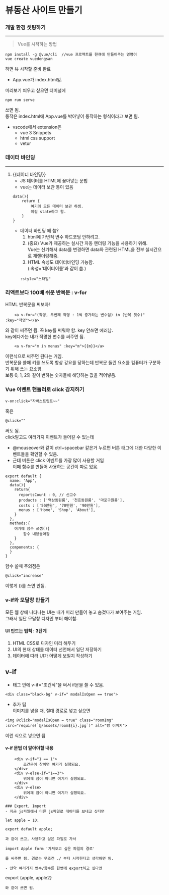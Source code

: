 # 뷰동산 사이트 만들기  
### 개발 환경 셋팅하기
---
> Vue를 시작하는 방법
```
npm install -g @vue/cli  //vue 프로젝트를 한큐에 만들어주는 명령어
vue create vuedongsan
```
하면 뷰 시작할 준비 완료  
- App.vue가 index.html임.  

미리보기 띄우고 싶으면 터미널에 
```
npm run serve
```
쓰면 됨.  
동작은 index.html에 App.vue를 박아넣어 동작하는 형식이라고 보면 됨.

- vscode에서 extension은 
    - vue 3 Snippets
    - html css support
    - vetur

### 데이터 바인딩
---
1. {{데이터 바인딩}}
    - JS 데이터를 HTML에 꽂아넣는 문법
    - vue는 데이터 보관 통이 있음
    ```
    data(){
        return {
            여기에 모든 데이터 보관 하셈.
            이걸 state라고 함.
        }
    }
    
    ```
    - 데이터 바인딩 왜 씀?
        1. html에 가변적 변수 하드코딩 안하려고.
        2. (중요) Vue가 제공하는 실시간 자동 렌더링 기능을 사용하기 위해.  
        Vue는 신기해서 data를 변경하면 data와 관련된 HTML을 전부 실시간으로 재렌더링해줌.
        3. HTML 속성도 데이터바인딩 가능함.  
        (:속성='데이터이름'과 같이 씀.)
        ```
        :style="스타일"
        ```
### 리액트보다 100배 쉬운 반복문 : v-for
HTML 반복문을 써보자!  
```
    <a v-for="(작명, 두번째 작명 : 1씩 증가하는 변수임) in (반복 횟수)" :key="작명"></a>
```
와 같이 써주면 됨.
꼭 key를 써워야 함. key 안쓰면 에러남.    
key에다가는 내가 작명한 변수를 써주면 됨.
```
    <a v-for="m in menus" :key="m">{{m}}</a>
```
이런식으로 써주면 된다는 거임.  
반복문을 쓸때 키를 쓰도록 항상 강요를 당하는데 반복문 돌린 요소를 컴퓨터가 구분하기 위해 쓰는 요소임.  
보통 0, 1, 2와 같이 변하는 숫자들에 해당하는 값을 적어넣음.

### Vue 이벤트 핸들러로 click 감지하기
```
v-on:click="자바스트립트~~"
```
혹은
```
@click=""
```
써도 됨.  
click말고도 여러가지 이벤트가 들어갈 수 있는데
- @mouseover와 같이 ctrl+spacebar 같은거 누르면 버튼 태그에 대한 다양한 이벤트들을 확인할 수 있음.
- 근데 버튼은 click 이벤트를 가장 많이 사용할 거임  
이때 함수를 만들어 사용하는 공간이 따로 있음.
```
export default {
  name: 'App',
  data(){
    return{
      reportsCount : 0, // 신고수
      products : ['역삼동원룸', '천호동원룸', '마포구원룸'],
      costs : ['50만원', '70만원', '90만원'],
      menus : ['Home', 'Shop', 'About'],
    }
  },
  methods:{
    여기에 함수 쓰셈(){
        함수 내용들어감
    }
  },
  components: {
  }
}
```
함수 쓸때 주의점은
```
@click="increase"
```
이렇게 ()를 쓰면 안됨.

### v-if와 모달창 만들기
모든 웹 상에 나타나는 UI는 내가 미리 만들어 놓고 숨겼다가 보여주는 거임.  
그래서 일단 모달창 디자인 부터 해야함.  
#### UI 만드는 법칙 : 3단계
1. HTML CSS로 디자인 미리 해두기
2. UI의 현재 상태를 데이터 선언해서 일단 저장하기
3. 데이터에 따라 UI가 어떻게 보일지 작성하기  


<strong>v-if</strong>
---
- 태그 안에 v-if="조건식"을 써서 if문을 쓸 수 있음.
```
<div class="black-bg" v-if=" modalIsOpen == true">
```
+ 추가 팁  
이미지를 넣을 때, 절대 경로로 넣고 싶으면
```
<img @click="modalIsOpen = true" class="roomImg" :src="require(`@/assets/room${i}.jpg`)" alt="방 이미지">
```
이런 식으로 넣으면 됨  

#### v-if 문법 더 알아야할 내용
```
    <div v-if="1 == 1">
        조건문이 참이면 여기가 실행되요.
    </div>
    <div v-else-if="1==3">
        위에께 참이 아니면 여기가 실행되요.
    </div>
    <div v-else>
        위에께 참이 아니면 여기가 실행되요.
    </div>

### Export, Import
- 지금 js파일에서 다른 js파일로 데이터를 보내고 싶다면  
```
    let apple = 10;

    export default apple;
```
과 같이 쓰고, 사용하고 싶은 파일로 가서
```
    import Apple form '가져오고 싶은 파일의 경로'
```
를 써주면 됨. 경로는 무조건 ./ 부터 시작한다고 생각하면 됨.  

- 만약 여러가지 변수/함수를 한번에 export하고 싶다면
```
export {apple, apple2}
```
와 같이 쓰면 됨.